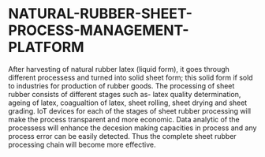 # NATURAL-RUBBER-SHEET-PROCESS-MANAGEMENT-PLATFORM
After harvesting of natural rubber latex (liquid form), it goes through different processess and turned into solid sheet form; this solid form if sold to industries for production of rubber goods. The processing of sheet rubber consists of different stages such as- latex quality determination, ageing of latex, coagualtion of latex, sheet rolling, sheet drying and sheet grading. IoT devices for each of the stages of sheet rubber processing will make the process transparent and more economic. Data analytic of the processess will enhance the decesion making capacities in process and any process error can be easily detected. Thus the complete sheet rubber processing chain will become more effective.
